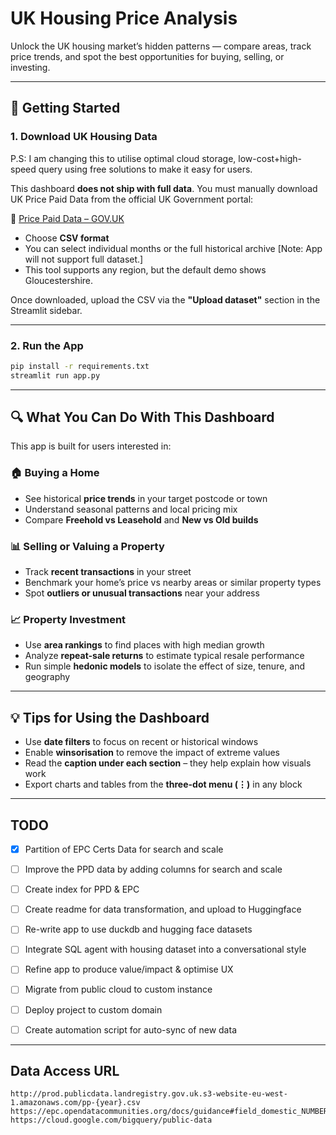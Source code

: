 # UK Housing Price Analysis
 
Unlock the UK housing market’s hidden patterns — compare areas, track price trends, and spot the best opportunities for buying, selling, or investing.

---

## 📂 Getting Started

### 1. Download UK Housing Data 

P.S: I am changing this to utilise optimal cloud storage, low-cost+high-speed query using free solutions to make it easy for users.

This dashboard **does not ship with full data**. You must manually download UK Price Paid Data from the official UK Government portal:

📎 [Price Paid Data – GOV.UK](https://www.gov.uk/government/statistical-data-sets/price-paid-data-downloads)

* Choose **CSV format**
* You can select individual months or the full historical archive [Note: App will not support full dataset.]
* This tool supports any region, but the default demo shows Gloucestershire.

Once downloaded, upload the CSV via the **"Upload dataset"** section in the Streamlit sidebar.

---

### 2. Run the App

```bash
pip install -r requirements.txt
streamlit run app.py
```

---

## 🔍 What You Can Do With This Dashboard

This app is built for users interested in:

### 🏠 **Buying a Home**

* See historical **price trends** in your target postcode or town
* Understand seasonal patterns and local pricing mix
* Compare **Freehold vs Leasehold** and **New vs Old builds**

### 📊 **Selling or Valuing a Property**

* Track **recent transactions** in your street
* Benchmark your home’s price vs nearby areas or similar property types
* Spot **outliers or unusual transactions** near your address

### 📈 **Property Investment**

* Use **area rankings** to find places with high median growth
* Analyze **repeat-sale returns** to estimate typical resale performance
* Run simple **hedonic models** to isolate the effect of size, tenure, and geography

---

## 💡 Tips for Using the Dashboard

* Use **date filters** to focus on recent or historical windows
* Enable **winsorisation** to remove the impact of extreme values
* Read the **caption under each section** – they help explain how visuals work
* Export charts and tables from the **three-dot menu (⋮)** in any block

---

## TODO

- [x] Partition of EPC Certs Data for search and scale
- [ ] Improve the PPD data by adding columns for search and scale
- [ ] Create index for PPD & EPC
- [ ] Create readme for data transformation, and upload to Huggingface
- [ ] Re-write app to use duckdb and hugging face datasets
- [ ] Integrate SQL agent with housing dataset into a conversational style
- [ ] Refine app to produce value/impact & optimise UX
- [ ] Migrate from public cloud to custom instance
- [ ] Deploy project to custom domain
- [ ] Create automation script for auto-sync of new data


---

## Data Access URL
```angular2html
http://prod.publicdata.landregistry.gov.uk.s3-website-eu-west-1.amazonaws.com/pp-{year}.csv
https://epc.opendatacommunities.org/docs/guidance#field_domestic_NUMBER_HABITABLE_ROOMS
https://cloud.google.com/bigquery/public-data
```